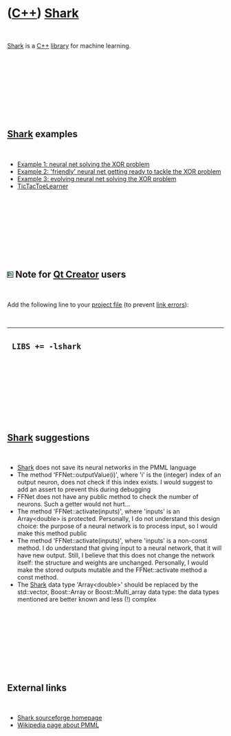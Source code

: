 



 

 

 

 

 

([C++](Cpp.md)) [Shark](CppShark.md)
======================================

 

[Shark](CppShark.md) is a [C++](Cpp.md) [library](CppLibrary.md) for
machine learning.

 

 

 

 

 

[Shark](CppShark.md) examples
------------------------------

 

-   [Example 1: neural net solving the XOR
    problem](CppSharkExample1.md)
-   [Example 2: 'friendly' neural net getting ready to tackle the XOR
    problem](CppSharkExample2.md)
-   [Example 3: evolving neural net solving the XOR
    problem](CppSharkExample3.md)
-   [TicTacToeLearner](ToolTicTacToeLearner.md)

 

 

 

 

 

![Qt Creator](PicQtCreator.png) Note for [Qt Creator](CppQtCreator.md) users
-----------------------------------------------------------------------------

 

Add the following line to your [project file](CppQtProjectFile.md) (to
prevent [link errors](CppLinkError.md)):

 

  --------------------
  ` LIBS += -lshark`
  --------------------

 

 

 

 

 

[Shark](CppShark.md) suggestions
---------------------------------

 

-   [Shark](CppShark.md) does not save its neural networks in the PMML
    language
-   The method 'FFNet::outputValue(i)', where 'i' is the (integer) index
    of an output neuron, does not check if this index exists. I would
    suggest to add an assert to prevent this during debugging
-   FFNet does not have any public method to check the number
    of neurons. Such a getter would not hurt...
-   The method 'FFNet::activate(inputs)', where 'inputs' is an
    Array&lt;double&gt; is protected. Personally, I do not understand
    this design choice: the purpose of a neural network is to process
    input, so I would make this method public
-   The method 'FFNet::activate(inputs)', where 'inputs' is a
    non-const method. I do understand that giving input to a neural
    network, that it will have new output. Still, I believe that this
    does not change the network itself: the structure and weights
    are unchanged. Personally, I would make the stored outputs mutable
    and the FFNet::activate method a const method.
-   The [Shark](CppShark.md) data type 'Array&lt;double&gt;' should be
    replaced by the std::vector, Boost::Array or Boost::Multi\_array
    data type: the data types mentioned are better known and less (!)
    complex

 

 

 

 

 

External links
--------------

 

-   [Shark sourceforge
    homepage](http://shark-project.sourceforge.net/index.html)
-   [Wikipedia page about
    PMML](http://en.wikipedia.org/wiki/Predictive_Model_Markup_Language)

 

 

 

 

 





 



